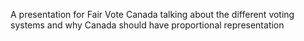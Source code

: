 A presentation for Fair Vote Canada talking about the different voting systems and why Canada should have proportional representation
